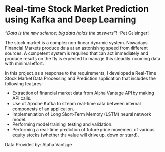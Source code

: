 # Real-time Stock Market Prediction using Kafka and Deep Learning
<i>“Data is the new science; big data holds the answers”!</i> -Pet Gelsinger!

The stock market is a complex non-linear dynamic system. Nowadays Financial Markets produce data at an astonishing speed from different sources. A competent system is required that can act immediately and produce results on the fly is expected to manage this steadily incoming data with minimal effort.

In this project, as a response to the requirements, I developed a Real-Time Stock Market Data Processing and Prediction application that includes the following features:
- Extraction of financial market data from Alpha Vantage API by making API calls.
- Use of Apache Kafka to stream real-time data between internal components of an application.
- Implementation of Long Short-Term Memory (LSTM) neural network model.
- Performing model training, testing and validation.
- Performing a real-time prediction of future price movement of various equity stocks (whether the value will drive up, down or stand).

Data Provided by: Alpha Vantage
